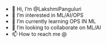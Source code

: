 - 👋 Hi, I’m @LakshmiPanguluri
- 👀 I’m interested in ML/AI/OPS
- 🌱 I’m currently learning OPS IN ML
- 💞️ I’m looking to collaborate on ML/AI
- 📫 How to reach me @

<!---
LakshmiPanguluri/LakshmiPanguluri is a ✨ special ✨ repository because its `README.md` (this file) appears on your GitHub profile.
You can click the Preview link to take a look at your changes.
--->
